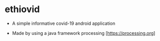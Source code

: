 # ethiovid

- A simple informative covid-19 android application

- Made by using a java framework processing [https://processing.org]
